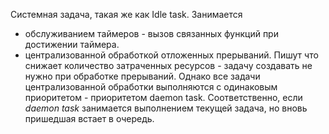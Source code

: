 Системная задача, такая же как Idle task. Занимается
 - обслуживанием таймеров - вызов связанных функций при достижении таймера.
 - централизованной обработкой отложенных прерываний. Пишут что снижает количество затраченных ресурсов - задачу создавать не нужно при обработке прерываний. Однако все задачи централизованной обработки выполняются с одинаковым приоритетом - приоритетом daemon task. Соответственно, если *daemon task* занимается выполнением текущей задача, но вновь пришедшая встает в очередь.